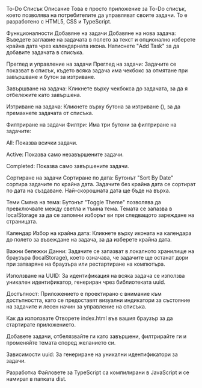 To-Do Списък
Описание
Това е просто приложение за To-Do списък, което позволява на потребителите да управляват своите задачи. То е разработено с HTML5, CSS и TypeScript.

Функционалности
Добавяне на задачи
Добавяне на нова задача: Въведете заглавие на задачата в полето за текст и опционално изберете крайна дата чрез календарната икона. Натиснете "Add Task" за да добавите задачата в списъка.

Преглед и управление на задачи
Преглед на задачи: Задачите се показват в списък, където всяка задача има чекбокс за отмятане при завършване и бутон за изтриване.

Завършване на задача: Кликнете върху чекбокса до задачата, за да я отбележите като завършена.

Изтриване на задача: Кликнете върху бутона за изтриване (), за да премахнете задачата от списъка.

Филтриране на задачи
Филтри: Има три бутони за филтриране на задачите:

All: Показва всички задачи.

Active: Показва само незавършените задачи.

Completed: Показва само завършените задачи.

Сортиране на задачи
Сортиране по дата: Бутонът "Sort By Date" сортира задачите по крайна дата. Задачите без крайна дата се сортират по дата на създаване. Най-скорошната дата ще бъде на върха.

Теми
Смяна на тема: Бутонът "Toggle Theme" позволява да превключвате между светла и тъмна тема. Темата се запазва в localStorage за да се запомни изборът ви при следващото зареждане на страницата.

Календар
Избор на крайна дата: Кликнете върху иконата на календара до полето за въвеждане на задача, за да изберете крайна дата.

Важни бележки
Данни: Задачите се запазват в локалното хранилище на браузъра (localStorage), което означава, че задачите ще останат дори при затваряне на браузъра или рестартиране на компютъра.

Използване на UUID: За идентификация на всяка задача се използва уникален идентификатор, генериран чрез библиотеката uuid.

Достъпност: Приложението е проектирано с внимание към достъпността, като се предоставят визуални индикатори за състояние на задачите и лесен начин за управление на списъка.

Как да използвате
Отворете index.html във вашия браузър за да стартирате приложението.

Добавете задачи, отбелязвайте ги като завършени, филтрирайте ги и променяйте темата според желанието си.

Зависимости
uuid: За генериране на уникални идентификатори за задачи.

Разработка
Файловете за TypeScript са компилирани в JavaScript и се намират в папката dist.



